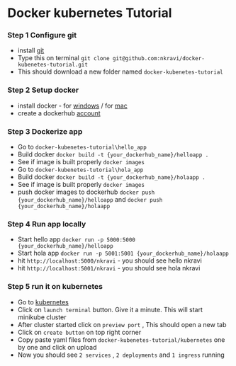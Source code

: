 # Docker kubernetes Tutorial

### Step 1 Configure git 
- install [git](https://git-scm.com/book/en/v2/Getting-Started-Installing-Git)
- Type this on terminal `git clone git@github.com:nkravi/docker-kubenetes-tutorial.git`
- This should download a new folder named `docker-kubenetes-tutorial`

### Step 2 Setup docker
- install docker - for [windows](https://docs.docker.com/docker-for-windows/install/) / for [mac](https://docs.docker.com/docker-for-mac/install/)
- create a dockerhub [account](https://hub.docker.com/)

### Step 3 Dockerize app
- Go to `docker-kubenetes-tutorial\hello_app`
- Build docker `docker build -t {your_dockerhub_name}/helloapp .`
- See if image is built properly `docker images`
- Go to `docker-kubenetes-tutorial\hola_app`
- Build docker `docker build -t {your_dockerhub_name}/holaapp .`
- See if image is built properly `docker images`
- push docker images to dockerhub `docker push {your_dockerhub_name}/helloapp` and `docker push {your_dockerhub_name}/holaapp`

### Step 4 Run app locally
- Start hello app `docker run -p 5000:5000 {your_dockerhub_name}/helloapp`
- Start hola app `docker run -p 5001:5001 {your_dockerhub_name}/holaapp`
- hit `http://localhost:5000/nkravi` - you should see hello nkravi
- hit `http://localhost:5001/nkravi` - you should see hola nkravi

### Step 5 run it on kubernetes
- Go to [kubernetes](https://kubernetes.io/docs/tutorials/hello-minikube/#create-a-minikube-cluster)
- Click on `launch terminal` button. Give it a minute. This will start minikube cluster
- After cluster started click on `preview port` , This should open a new tab
- Click on `create button` on top right corner
- Copy paste yaml files from `docker-kubenetes-tutorial/kubernetes` one by one and click on upload 
- Now you should see `2 services` , `2 deployments` and `1 ingress` running 
